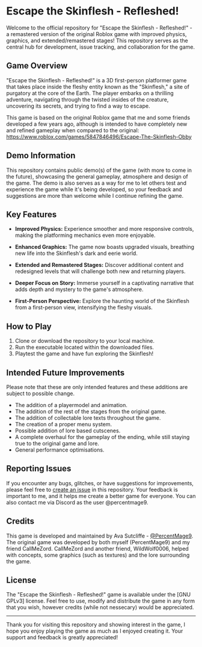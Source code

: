 # Escape the Skinflesh - Refleshed!

Welcome to the official repository for "Escape the Skinflesh - Refleshed!" - a remastered version of the original Roblox game with improved physics, graphics, and extended/remastered stages! This repository serves as the central hub for development, issue tracking, and collaboration for the game.

## Game Overview

"Escape the Skinflesh - Refleshed!" is a 3D first-person platformer game that takes place inside the fleshy entity known as the "Skinflesh," a site of purgatory at the core of the Earth. The player embarks on a thrilling adventure, navigating through the twisted insides of the creature, uncovering its secrets, and trying to find a way to escape.

This game is based on the original Roblox game that me and some friends developed a few years ago, although is intended to have completely new and refined gameplay when compared to the original: https://www.roblox.com/games/5847846496/Escape-The-Skinflesh-Obby

## Demo Information

This repository contains public demo(s) of the game (with more to come in the future), showcasing the general gameplay, atmosphere and design of the game. The demo is also serves as a way for me to let others test and experience the game while it's being developed, so your feedback and suggestions are more than welcome while I continue refining the game.

## Key Features

- **Improved Physics:** Experience smoother and more responsive controls, making the platforming mechanics even more enjoyable.

- **Enhanced Graphics:** The game now boasts upgraded visuals, breathing new life into the Skinflesh's dark and eerie world.

- **Extended and Remastered Stages:** Discover additional content and redesigned levels that will challenge both new and returning players.

- **Deeper Focus on Story:** Immerse yourself in a captivating narrative that adds depth and mystery to the game's atmosphere.

- **First-Person Perspective:** Explore the haunting world of the Skinflesh from a first-person view, intensifying the fleshy visuals.

## How to Play

1. Clone or download the repository to your local machine.
2. Run the executable located within the downloaded files.
3. Playtest the game and have fun exploring the Skinflesh!

## Intended Future Improvements

Please note that these are only intended features and these additions are subject to possible change.
- The addition of a playermodel and animation.
- The addition of the rest of the stages from the original game.
- The addition of collectable lore texts throughout the game.
- The creation of a proper menu system.
- Possible addition of lore based cutscenes.
- A complete overhaul for the gameplay of the ending, while still staying true to the original game and lore.
- General performance optimisations.

## Reporting Issues

If you encounter any bugs, glitches, or have suggestions for improvements, please feel free to [create an issue](../../issues) in this repository. Your feedback is important to me, and it helps me create a better game for everyone. You can also contact me via Discord as the user @percentmage9.

## Credits

This game is developed and maintained by Ava Sutcliffe - [@PercentMage9](https://github.com/PercentMage9).
The original game was developed by both myself (PercentMage9) and my friend CallMeZord.
CallMeZord and another friend, WildWolf0006, helped with concepts, some graphics (such as textures) and the lore surrounding the game.

## License

The "Escape the Skinflesh - Refleshed!" game is available under the [GNU GPLv3] license. Feel free to use, modify and distribute the game in any form that you wish, however credits (while not nessecary) would be appreciated.

---

Thank you for visiting this repository and showing interest in the game, I hope you enjoy playing the game as much as I enjoyed creating it. Your support and feedback is greatly appreciated!
